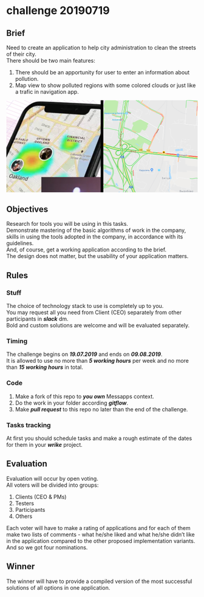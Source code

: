 # challenge 20190719

## Brief

Need to create an application to help city administration to clean the streets of their city.\
There should be two main features:
1. There should be an apportunity for user to enter an information about pollution.
2. Map view to show polluted regions with some colored clouds or just like a trafic in navigation app.

![brief](brief.jpg)

## Objectives

Research for tools you will be using in this tasks.\
Demonstrate mastering of the basic algorithms of work in the company, skills in using the tools adopted in the company, in accordance with its guidelines.\
And, of course, get a working application according to the brief.\
The design does not matter, but the usability of your application matters.

## Rules

### Stuff

The choice of technology stack to use is completely up to you.\
You may request all you need from Client (CEO) separately from other participants in ***slack*** dm.\
Bold and custom solutions are welcome and will be evaluated separately.

### Timing

The challenge begins on ***19.07.2019*** and ends on ***09.08.2019***.\
It is allowed to use no more than ***5 working hours*** per week and no more than ***15 working hours*** in total.

### Code

1. Make a fork of this repo to ***you own*** Messapps context.
2. Do the work in your folder according ***gitflow***.
3. Make ***pull request*** to this repo no later than the end of the challenge.

### Tasks tracking

At first you should schedule tasks and make a rough estimate of the dates for them in your ***wrike*** project.

## Evaluation

Evaluation will occur by open voting.\
All voters will be divided into groups:
1. Clients (CEO & PMs)
2. Testers
3. Participants
4. Others

Each voter will have to make a rating of applications and for each of them make two lists of comments - what he/she liked and what he/she didn’t like in the application compared to the other proposed implementation variants.\
And so we got four nominations.

## Winner

The winner will have to provide a compiled version of the most successful solutions of all options in one application.